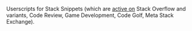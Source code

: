 Userscripts for Stack Snippets (which are [active on](https://meta.stackexchange.com/q/239507) Stack Overflow and variants, Code Review, Game Development, Code Golf, Meta Stack Exchange).
